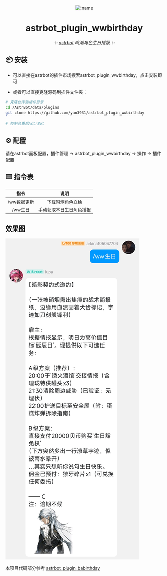 <div align="center">

![:name](https://count.getloli.com/@astrbot_plugin_wwbirthday?name=astrbot_plugin_wwbirthdayl&theme=minecraft&padding=6&offset=0&align=top&scale=1&pixelated=1&darkmode=auto)

# astrbot_plugin_wwbirthday

_✨ [astrbot](https://github.com/AstrBotDevs/AstrBot) 鸣潮角色生日播报 ✨_

</div>

## 📦 安装

- 可以直接在astrbot的插件市场搜索astrbot_plugin_wwbirthday，点击安装即可

- 或者可以直接克隆源码到插件文件夹：

```bash
# 克隆仓库到插件目录
cd /AstrBot/data/plugins
git clone https://github.com/yan3931/astrbot_plugin_wwbirthday

# 控制台重启AstrBot
```

## ⚙️ 配置

请在astrbot面板配置，插件管理 -> astrbot_plugin_wwbirthday -> 操作 -> 插件配置

## ⌨️ 指令表

|   指令    |      说明      |
|:-------:|:------------:|
| /ww数据更新 |   下载鸣潮角色立绘   |
|  /ww生日  | 手动获取本日生日角色播报 | 

## 效果图

![download](./Screenshot_2025-07-09-18-46-03-143_com.tencent.mo.jpg)

本项目代码部分参考 [astrbot_plugin_babirthday](https://github.com/laopanmemz/astrbot_plugin_babirthday) 
